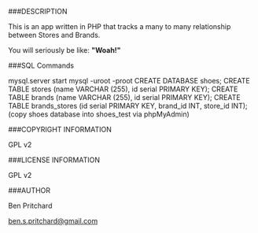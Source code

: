 ###DESCRIPTION

This is an app written in PHP that tracks a many to many relationship between Stores and Brands.

You will seriously be like: **"Woah!"**

###SQL Commands

mysql.server start
mysql -uroot -proot
CREATE DATABASE shoes;
CREATE TABLE stores (name VARCHAR (255), id serial PRIMARY KEY);
CREATE TABLE brands (name VARCHAR (255), id serial PRIMARY KEY);
CREATE TABLE brands_stores (id serial PRIMARY KEY, brand_id INT, store_id INT);
(copy shoes database into shoes_test via phpMyAdmin)

###COPYRIGHT INFORMATION

GPL v2

###LICENSE INFORMATION

GPL v2

###AUTHOR

Ben Pritchard

ben.s.pritchard@gmail.com
